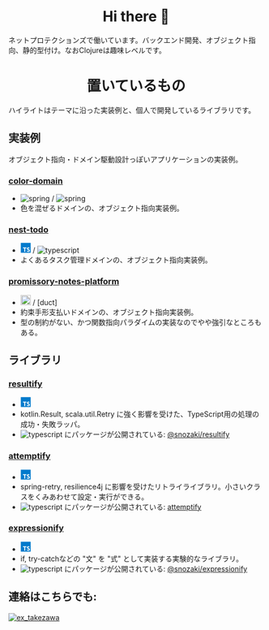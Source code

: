 <h1 align="center"> Hi there 👋 </h1>

<!--
**simonNozaki/simonNozaki** is a ✨ _special_ ✨ repository because its `README.md` (this file) appears on your GitHub profile.

Here are some ideas to get you started:

- 🔭 I’m currently working on ...
- 🌱 I’m currently learning ...
- 👯 I’m looking to collaborate on ...
- 🤔 I’m looking for help with ...
- 💬 Ask me about ...
- 📫 How to reach me: ...
- 😄 Pronouns: ...
- ⚡ Fun fact: ...
-->

ネットプロテクションズで働いています。バックエンド開発、オブジェクト指向、静的型付け。なおClojureは趣味レベルです。

<h1 align="center"> 置いているもの </h1>
ハイライトはテーマに沿った実装例と、個人で開発しているライブラリです。

## 実装例
オブジェクト指向・ドメイン駆動設計っぽいアプリケーションの実装例。

### [color-domain](https://github.com/simonNozaki/color-domain)
- <img src="https://www.vectorlogo.zone/logos/kotlinlang/kotlinlang-icon.svg" alt="spring" width="20" height="20"/> / <img src="https://www.vectorlogo.zone/logos/springio/springio-icon.svg" alt="spring" width="20" height="20"/>
- 色を混ぜるドメインの、オブジェクト指向実装例。

### [nest-todo](https://github.com/simonNozaki/nest-todo)
- <img src="https://raw.githubusercontent.com/devicons/devicon/master/icons/typescript/typescript-original.svg" alt="typescript" width="20" height="20"/> / <img src="https://www.vectorlogo.zone/logos/nestjs/nestjs-icon.svg" alt="typescript" width="20" height="20"/>
- よくあるタスク管理ドメインの、オブジェクト指向実装例。

### [promissory-notes-platform](https://github.com/simonNozaki/promissory-notes-platform)
- <img src="https://www.vectorlogo.zone/logos/clojure/clojure-icon.svg" width="20" height="20"> / [duct]
- 約束手形支払いドメインの、オブジェクト指向実装例。
- 型の制約がない、かつ関数指向パラダイムの実装なのでやや強引なところもある。


## ライブラリ

### [resultify](https://github.com/simonNozaki/resultify)
- <img src="https://raw.githubusercontent.com/devicons/devicon/master/icons/typescript/typescript-original.svg" alt="typescript" width="20" height="20"/>
- kotlin.Result, scala.util.Retry に強く影響を受けた、TypeScript用の処理の成功・失敗ラッパ。
- <img src="https://www.vectorlogo.zone/logos/npmjs/npmjs-ar21.svg" alt="typescript" width="20" height="20"/> にパッケージが公開されている: [@snozaki/resultify](https://www.npmjs.com/package/@snozaki/resultify)

### [attemptify](https://github.com/simonNozaki/attemptify)
- <img src="https://raw.githubusercontent.com/devicons/devicon/master/icons/typescript/typescript-original.svg" alt="typescript" width="20" height="20"/>
- spring-retry, resilience4j に影響を受けたリトライライブラリ。小さいクラスをくみあわせて設定・実行ができる。
- <img src="https://www.vectorlogo.zone/logos/npmjs/npmjs-ar21.svg" alt="typescript" width="20" height="20"/> にパッケージが公開されている: [attemptify](https://www.npmjs.com/package/attemptify)

### [expressionify](https://github.com/simonNozaki/expessionify)
- <img src="https://raw.githubusercontent.com/devicons/devicon/master/icons/typescript/typescript-original.svg" alt="typescript" width="20" height="20"/>
- if, try-catchなどの "文" を "式" として実装する実験的なライブラリ。
- <img src="https://www.vectorlogo.zone/logos/npmjs/npmjs-ar21.svg" alt="typescript" width="20" height="20"/> にパッケージが公開されている: [@snozaki/expressionify](https://www.npmjs.com/package/@snozaki/expressionify)

<h2 align="left">連絡はこちらでも:</h3>
<p align="left">
<a href="https://twitter.com/catch_all_balls" target="blank"><img align="center" src="https://cdn.jsdelivr.net/npm/simple-icons@3.0.1/icons/twitter.svg" alt="ex_takezawa" height="30" width="40" /></a>
</p>
